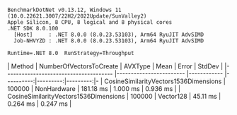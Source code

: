 ```

BenchmarkDotNet v0.13.12, Windows 11 (10.0.22621.3007/22H2/2022Update/SunValley2)
Apple Silicon, 8 CPU, 8 logical and 8 physical cores
.NET SDK 8.0.100
  [Host]     : .NET 8.0.0 (8.0.23.53103), Arm64 RyuJIT AdvSIMD
  Job-NHVYZD : .NET 8.0.0 (8.0.23.53103), Arm64 RyuJIT AdvSIMD

Runtime=.NET 8.0  RunStrategy=Throughput  

```
| Method                                | NumberOfVectorsToCreate | AVXType     | Mean      | Error    | StdDev   | 
|-------------------------------------- |------------------------ |------------ |----------:|---------:|---------:|-
| CosineSimilarityVectors1536Dimensions | 100000                  | NonHardware | 181.18 ms | 1.000 ms | 0.936 ms | 
| CosineSimilarityVectors1536Dimensions | 100000                  | Vector128   |  45.11 ms | 0.264 ms | 0.247 ms | 
